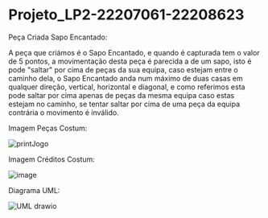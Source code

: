 # Projeto_LP2-22207061-22208623

Peça Criada Sapo Encantado:

A peça que criámos é o Sapo Encantado, e quando é capturada tem o valor de 5 pontos, a movimentação desta peça é parecida a de um sapo, isto é pode "saltar" por cima de peças da sua equipa, caso estejam entre o caminho dela, o Sapo Encantado anda num máximo de duas casas em qualquer direção, vertical, horizontal e diagonal, e como referimos esta pode saltar por cima apenas de peças da mesma equipa caso estas estejam no caminho, se tentar saltar por cima de uma peça da equipa contrária o movimento é inválido. 

Imagem Peças Costum:

![printJogo](https://github.com/AndreJesus-22207061/Projeto_LP2-22207061-22208623/assets/127102331/57a73c25-3150-4a2e-b122-b7125460685a)


Imagem Créditos Costum:

![image](https://github.com/AndreJesus-22207061/Projeto_LP2-22207061-22208623/assets/127041806/f006670f-fb11-4cfa-be01-331c83516390)


Diagrama UML:




![UML drawio](https://github.com/AndreJesus-22207061/Projeto_LP2-22207061-22208623/assets/127102331/b854af00-44d2-4550-aa30-35e5df21a493)

